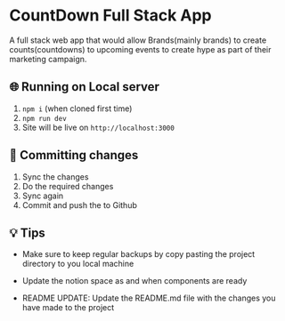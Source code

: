 # CountDown Full Stack App

A full stack web app that would allow Brands(mainly brands) to create counts(countdowns) to upcoming events to create hype as part of their marketing campaign.

## 🌐 Running on Local server

1. `npm i` (when cloned first time)
2. `npm run dev`
3. Site will be live on `http://localhost:3000`

## 🌳 Committing changes

1. Sync the changes
2. Do the required changes
3. Sync again
4. Commit and push the to Github

## 💡 Tips

- Make sure to keep regular backups by copy pasting the project directory to you local machine

- Update the notion space as and when components are ready
- README UPDATE: Update the README.md file with the changes you have made to the project
